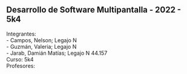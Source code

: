## Desarrollo de Software Multipantalla - 2022 - 5k4
Integrantes:  
	- Campos, Nelson; Legajo N  
	- Guzmán, Valeria; Legajo N  
	- Jarab, Damián Matías; Legajo N 44.157  
Curso: 5k4  
Profesores:
	
